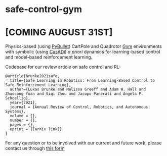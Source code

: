 # safe-control-gym

# [COMING AUGUST 31ST]

Physics-based (using [PyBullet](https://pybullet.org/wordpress/)) CartPole and Quadrotor [Gym](https://gym.openai.com) environments with symbolic (using [CasADi](https://web.casadi.org)) *a priori* dynamics for learning-based control and model-based reinforcement learning. 

Codebase for our review article on safe control and RL:

```
@article{brunke2021safe,
  title={Safe Learning in Robotics: From Learning-Based Control to Safe Reinforcement Learning}, 
  author={Lukas Brunke and Melissa Greeff and Adam W. Hall and Zhaocong Yuan and Siqi Zhou and Jacopo Panerati and Angela P. Schoellig},
  year={2021},
  journal = {Annual Review of Control, Robotics, and Autonomous Systems},
  volume = {},
  number = {},
  pages = {},
  eprint = {[arXiv link]}
}
```
For any question or to be involved with our current and future work, please contact us through [this form](https://forms.office.com/r/A4UewwYpcn)
